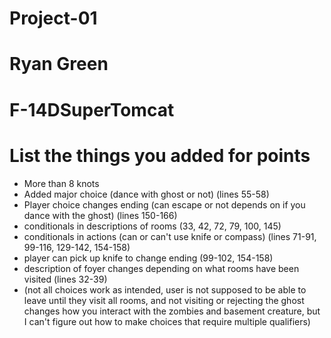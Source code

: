 # Project-01

# Ryan Green

# F-14DSuperTomcat

# List the things you added for points

* More than 8 knots
* Added major choice (dance with ghost or not) (lines 55-58)
* Player choice changes ending (can escape or not depends on if you dance with the ghost) (lines 150-166)
* conditionals in descriptions of rooms (33, 42, 72, 79, 100, 145)
* conditionals in actions (can or can't use knife or compass) (lines 71-91, 99-116, 129-142, 154-158)
* player can pick up knife to change ending (99-102, 154-158)
* description of foyer changes depending on what rooms have been visited (lines 32-39)
* (not all choices work as intended, user is not supposed to be able to leave until they visit all rooms, and not visiting or rejecting the ghost changes how you interact with the zombies and basement creature, but I can't figure out how to make choices that require multiple qualifiers)
